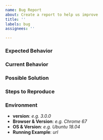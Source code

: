 ```yaml
---
name: Bug Report
about: Create a report to help us improve
title: ''
labels: bug
assignees: ''

---
```


<!--
Thank you for reporting an issue!

Before opening an issue _please_ check if a similar issue exists by
searching existing issues.

If possible, please provide code that demonstrates the problem.
Links to a running example of the problem are best!
-->

<!-- Bug Report (delete if not applicable) -->
### Expected Behavior

### Current Behavior

### Possible Solution

### Steps to Reproduce

### Environment

- **version**: _e.g. 3.0.0_
- **Browser & Version**: _e.g. Chrome 67_
- **OS & Version**: _e.g. Ubuntu 18.04_
- **Running Example**: _url_
